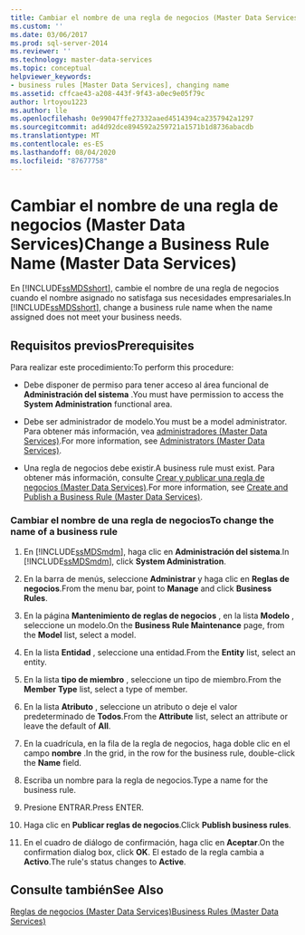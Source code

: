 ```yaml
---
title: Cambiar el nombre de una regla de negocios (Master Data Services) | Microsoft Docs
ms.custom: ''
ms.date: 03/06/2017
ms.prod: sql-server-2014
ms.reviewer: ''
ms.technology: master-data-services
ms.topic: conceptual
helpviewer_keywords:
- business rules [Master Data Services], changing name
ms.assetid: cffcae43-a208-443f-9f43-a0ec9e05f79c
author: lrtoyou1223
ms.author: lle
ms.openlocfilehash: 0e99047ffe27332aaed4514394ca2357942a1297
ms.sourcegitcommit: ad4d92dce894592a259721a1571b1d8736abacdb
ms.translationtype: MT
ms.contentlocale: es-ES
ms.lasthandoff: 08/04/2020
ms.locfileid: "87677758"
---
```

# <a name="change-a-business-rule-name-master-data-services"></a><span data-ttu-id="b28b6-102">Cambiar el nombre de una regla de negocios (Master Data Services)</span><span class="sxs-lookup"><span data-stu-id="b28b6-102">Change a Business Rule Name (Master Data Services)</span></span>
  <span data-ttu-id="b28b6-103">En [!INCLUDE[ssMDSshort](../includes/ssmdsshort-md.md)], cambie el nombre de una regla de negocios cuando el nombre asignado no satisfaga sus necesidades empresariales.</span><span class="sxs-lookup"><span data-stu-id="b28b6-103">In [!INCLUDE[ssMDSshort](../includes/ssmdsshort-md.md)], change a business rule name when the name assigned does not meet your business needs.</span></span>  
  
## <a name="prerequisites"></a><span data-ttu-id="b28b6-104">Requisitos previos</span><span class="sxs-lookup"><span data-stu-id="b28b6-104">Prerequisites</span></span>  
 <span data-ttu-id="b28b6-105">Para realizar este procedimiento:</span><span class="sxs-lookup"><span data-stu-id="b28b6-105">To perform this procedure:</span></span>  
  
-   <span data-ttu-id="b28b6-106">Debe disponer de permiso para tener acceso al área funcional de **Administración del sistema** .</span><span class="sxs-lookup"><span data-stu-id="b28b6-106">You must have permission to access the **System Administration** functional area.</span></span>  
  
-   <span data-ttu-id="b28b6-107">Debe ser administrador de modelo.</span><span class="sxs-lookup"><span data-stu-id="b28b6-107">You must be a model administrator.</span></span> <span data-ttu-id="b28b6-108">Para obtener más información, vea [administradores &#40;Master Data Services&#41;](administrators-master-data-services.md).</span><span class="sxs-lookup"><span data-stu-id="b28b6-108">For more information, see [Administrators &#40;Master Data Services&#41;](administrators-master-data-services.md).</span></span>  
  
-   <span data-ttu-id="b28b6-109">Una regla de negocios debe existir.</span><span class="sxs-lookup"><span data-stu-id="b28b6-109">A business rule must exist.</span></span> <span data-ttu-id="b28b6-110">Para obtener más información, consulte [Crear y publicar una regla de negocios &#40;Master Data Services&#41;](../../2014/master-data-services/create-and-publish-a-business-rule-master-data-services.md).</span><span class="sxs-lookup"><span data-stu-id="b28b6-110">For more information, see [Create and Publish a Business Rule &#40;Master Data Services&#41;](../../2014/master-data-services/create-and-publish-a-business-rule-master-data-services.md).</span></span>  
  
### <a name="to-change-the-name-of-a-business-rule"></a><span data-ttu-id="b28b6-111">Cambiar el nombre de una regla de negocios</span><span class="sxs-lookup"><span data-stu-id="b28b6-111">To change the name of a business rule</span></span>  
  
1.  <span data-ttu-id="b28b6-112">En [!INCLUDE[ssMDSmdm](../includes/ssmdsmdm-md.md)], haga clic en **Administración del sistema**.</span><span class="sxs-lookup"><span data-stu-id="b28b6-112">In [!INCLUDE[ssMDSmdm](../includes/ssmdsmdm-md.md)], click **System Administration**.</span></span>  
  
2.  <span data-ttu-id="b28b6-113">En la barra de menús, seleccione **Administrar** y haga clic en **Reglas de negocios**.</span><span class="sxs-lookup"><span data-stu-id="b28b6-113">From the menu bar, point to **Manage** and click **Business Rules**.</span></span>  
  
3.  <span data-ttu-id="b28b6-114">En la página **Mantenimiento de reglas de negocios** , en la lista **Modelo** , seleccione un modelo.</span><span class="sxs-lookup"><span data-stu-id="b28b6-114">On the **Business Rule Maintenance** page, from the **Model** list, select a model.</span></span>  
  
4.  <span data-ttu-id="b28b6-115">En la lista **Entidad** , seleccione una entidad.</span><span class="sxs-lookup"><span data-stu-id="b28b6-115">From the **Entity** list, select an entity.</span></span>  
  
5.  <span data-ttu-id="b28b6-116">En la lista **tipo de miembro** , seleccione un tipo de miembro.</span><span class="sxs-lookup"><span data-stu-id="b28b6-116">From the **Member Type** list, select a type of member.</span></span>  
  
6.  <span data-ttu-id="b28b6-117">En la lista **Atributo** , seleccione un atributo o deje el valor predeterminado de **Todos**.</span><span class="sxs-lookup"><span data-stu-id="b28b6-117">From the **Attribute** list, select an attribute or leave the default of **All**.</span></span>  
  
7.  <span data-ttu-id="b28b6-118">En la cuadrícula, en la fila de la regla de negocios, haga doble clic en el campo **nombre** .</span><span class="sxs-lookup"><span data-stu-id="b28b6-118">In the grid, in the row for the business rule, double-click the **Name** field.</span></span>  
  
8.  <span data-ttu-id="b28b6-119">Escriba un nombre para la regla de negocios.</span><span class="sxs-lookup"><span data-stu-id="b28b6-119">Type a name for the business rule.</span></span>  
  
9. <span data-ttu-id="b28b6-120">Presione ENTRAR.</span><span class="sxs-lookup"><span data-stu-id="b28b6-120">Press ENTER.</span></span>  
  
10. <span data-ttu-id="b28b6-121">Haga clic en **Publicar reglas de negocios**.</span><span class="sxs-lookup"><span data-stu-id="b28b6-121">Click **Publish business rules**.</span></span>  
  
11. <span data-ttu-id="b28b6-122">En el cuadro de diálogo de confirmación, haga clic en **Aceptar**.</span><span class="sxs-lookup"><span data-stu-id="b28b6-122">On the confirmation dialog box, click **OK**.</span></span> <span data-ttu-id="b28b6-123">El estado de la regla cambia a **Activo**.</span><span class="sxs-lookup"><span data-stu-id="b28b6-123">The rule's status changes to **Active**.</span></span>  
  
## <a name="see-also"></a><span data-ttu-id="b28b6-124">Consulte también</span><span class="sxs-lookup"><span data-stu-id="b28b6-124">See Also</span></span>  
 [<span data-ttu-id="b28b6-125">Reglas de negocios &#40;Master Data Services&#41;</span><span class="sxs-lookup"><span data-stu-id="b28b6-125">Business Rules &#40;Master Data Services&#41;</span></span>](../../2014/master-data-services/business-rules-master-data-services.md)  
  
  
